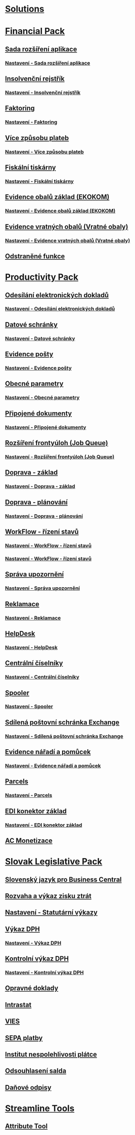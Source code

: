 # [Solutions](../solutions/solutions.md)
# [Financial Pack](../FinancialPack/finance-pack.md)
## [Sada rozšíření aplikace](../FinancialPack/controling-basic.md)
### [Nastavení - Sada rozšíření aplikace](../FinancialPack/controling-basic-setup.md)
## [Insolvenční rejstřík](../FinancialPack/insolvence-register.md)
### [Nastavení - Insolvenční rejstřík](../FinancialPack/insolvence-register-setup.md)
## [Faktoring](../FinancialPack/factoring.md)
### [Nastavení - Faktoring](../FinancialPack/factoring-setup.md)
## [Více způsobu plateb](../FinancialPack/multiple-payment-methods.md)
### [Nastavení - Více způsobu plateb](../FinancialPack/multiple-payment-methods-setup.md)
## [Fiskální tiskárny](../FinancialPack/fiscal-printers.md)
### [Nastavení - Fiskální tiskárny](../FinancialPack/fiscal-printers-setup.md)
## [Evidence obalů základ (EKOKOM)](../FinancialPack/pack-tracking-basic.md)
### [Nastavení - Evidence obalů základ (EKOKOM)](../FinancialPack/pack-tracking-basic-setup.md)
## [Evidence vratných obalů (Vratné obaly)](../FinancialPack/pack-tracking-return-packing.md)
### [Nastavení - Evidence vratných obalů (Vratné obaly)](../FinancialPack/pack-tracking-return-packing-setup.md)
## [Odstraněné funkce](../FinancialPack/fp-deprecated-features.md)
# [Productivity Pack](../productivitypack/productivity-pack.md)
## [Odesílání elektronických dokladů](../productivitypack/electronic-documents.md)
### [Nastavení - Odesílání elektronických dokladů](../productivitypack/electronic-documents-setup.md)
## [Datové schránky](../productivitypack/data-boxes.md)
### [Nastavení - Datové schránky](../productivitypack/data-boxes-setup.md)
## [Evidence pošty](../productivitypack/incoming-mail.md)
### [Nastavení - Evidence pošty](../productivitypack/incoming-mail-setup.md)
## [Obecné parametry](../productivitypack/general-parameters.md)
### [Nastavení - Obecné parametry](../productivitypack/general-parameters-setup.md)
## [Připojené dokumenty](../productivitypack/document-links.md)
### [Nastavení - Připojené dokumenty](../productivitypack/document-links-setup.md)
## [Rozšíření frontyúloh (Job Queue)](../productivitypack/job-queue-extension.md)
### [Nastavení - Rozšíření frontyúloh (Job Queue)](../productivitypack/job-queue-extension-setup.md)
## [Doprava - základ](../productivitypack/transport-basic.md)
### [Nastavení - Doprava - základ](../productivitypack/transport-basic-setup.md)
## [Doprava - plánování](../productivitypack/transport-planning.md)
### [Nastavení - Doprava - plánování](../productivitypack/transport-planning-setup.md)
## [WorkFlow - řízení stavů](../productivitypack/workflow-status-management.md)
### [Nastavení - WorkFlow - řízení stavů](../productivitypack/workflow-status-management-setup.md)
### [Nastavení - WorkFlow - řízení stavů](../productivitypack/workflow-status-management-setup.md)
## [Správa upozornění](../productivitypack/notifications.md)
### [Nastavení - Správa upozornění](../productivitypack/notifications-setup.md)
## [Reklamace](../productivitypack/complaints-management.md)
### [Nastavení - Reklamace](../productivitypack/complaints-management-setup.md)
## [HelpDesk](../productivitypack/helpdesk.md)
### [Nastavení - HelpDesk](../productivitypack/helpdesk-setup.md)
## [Centrální číselníky](../productivitypack/centraldatabase.md)
### [Nastavení - Centrální číselníky](../productivitypack/centraldatabase-setup.md)
## [Spooler](../productivitypack/spooler.md)
### [Nastavení - Spooler](../productivitypack/spooler-setup.md)
## [Sdílená poštovní schránka Exchange](../productivitypack//exchange-shared-mailboxes.md)
### [Nastavení - Sdílená poštovní schránka Exchange](../productivitypack//exchange-shared-mailboxes-setup.md)
## [Evidence nářadí a pomůcek](../productivitypack/production-tools.md)
### [Nastavení - Evidence nářadí a pomůcek](../productivitypack/production-tools-setup.md)
## [Parcels](../productivitypack/parcels.md)
### [Nastavení - Parcels](../productivitypack/parcels-setup.md)
## [EDI konektor základ](../productivitypack/edi-connector-basic.md)
### [Nastavení - EDI konektor základ](../productivitypack/edi-connector-basic-setup.md)
## [AC Monetizace](../productivitypack/monetization.md)
# [Slovak Legislative Pack](../SK/sk-legislative-pack.md)
## [Slovenský jazyk pro Business Central](../SK/sk-language.md)
## [Rozvaha a výkaz zisku ztrát](../SK/sk-balance-sheet-income-statement.md)
## [Nastavení - Statutární výkazy](../SK/sk-balance-sheet-income-statement-setup.md)
## [Výkaz DPH](../SK/sk-vat-statement-export.md)
### [Nastavení - Výkaz DPH](../SK/sk-vat-statement-setup.md)
## [Kontrolní výkaz DPH](../SK/sk-vat-check-report-export.md)
### [Nastavení - Kontrolní výkaz DPH](../SK/sk-vat-check-report-setup.md)
## [Opravné doklady](../SK/sk-corrective-documents.md)
## [Intrastat](../SK/sk-intrastat.md)
## [VIES](../SK/sk-vies.md)
## [SEPA platby](../SK/sk-sepa.md)
## [Institut nespolehlivosti plátce](../SK/sk-unreability-payer.md)
## [Odsouhlasení salda](../SK/sk-balance-reconciliation.md)
## [Daňové odpisy](../SK/sk-tax-depreciation.md)
# [Streamline Tools](../StreamlineTools/streamlinetools.md)
## [Attribute Tool](../StreamlineTools/attribute-tool.md)